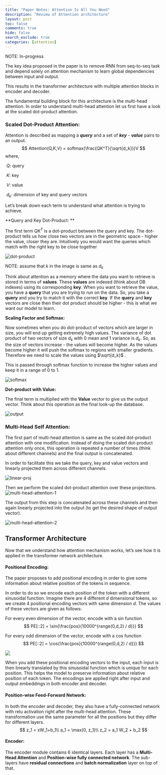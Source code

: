 ```yaml
---
title: "Paper Notes: Attention Is All You Need"
description: "Review of Attention architecture"
layout: post
toc: false
comments: true
hide: false
search_exclude: true
categories: [attention]
---
```


NOTE: In-progress

The key idea proposed in the paper is to remove RNN from seq-to-seq task and depend solely on attention mechanism to learn global dependencies between input and output.

This results in the transformer architecture with multiple attention blocks in encoder and decoder.

The fundamental building block for this architecture is the multi-head attention. In order to understand multi-head attention let us first have a look at the scaled dot-product attention.

### Scaled Dot-Product Attention:

Attention is described as mapping a ***query*** and a set of ***key*** - ***value*** pairs to an output.
$$
Attention(Q,K,V) = softmax(\frac{QK^T}{\sqrt{d_k}})V
$$
where,

​	$Q$: query

​	$K$: key

​	$V$: value

​	$d_k$: dimension of key and query vectors



Let’s break down each term to understand what attention is trying to achieve.

**Query and Key Dot-Product: **

The first term $QK^T$ is a dot-product between the query and key. The dot-product tells us how close two vectors are in the geometric space - higher the value, closer they are. Intuitively you would want the queries which match with the right key to be close together 

![dot-product](images/dot-product.png)

NOTE: assume that $k$ in the image is same as $d_k$

Think about attention as a memory where the data you want to retrieve is stored in terms of **values**. These **values** are indexed (think about DB indexes) using its corresponding **key**. When you want to retrieve the value, you have a **query** that you are trying to run on the data. So, you take a **query** and you try to match it with the correct **key**. If the **query** and **key** vectors are close then their dot product should be higher - this is what we want our model to learn.

**Scaling Factor and Softmax:**

Now sometimes when you do dot-product of vectors which are larger in size, you will end up getting extremely high values. The variance of dot product of two vectors of size $d_k$ with 0 mean and 1 variance is $d_k$. So, as the size of vectors increase - the values will become higher. As the values become higher it will push the softmax to regions with smaller gradients. Therefore we need to scale the values using $\sqrt{d_k}$ .

This is passed through softmax function to increase the higher values and keep it in a range of 0 to 1.

![softmax](images/softmax.png)

**Dot-product with Value:**

The final term is multiplied with the **Value** vector to give us the output vector. Think about this operation as the final look-up the database.

![output](images/output.png)

 



### Multi-Head Self Attention:

The first part of multi-head attention is same as the scaled dot-product attention with one modification. Instead of doing the scaled dot-product attention only once, this operation is repeated a number of times (think about different channels) and the final output is concatenated.

In order to facilitate this we take the query, key and value vectors and linearly projected them across different channels.

![linear-proj](images/linear-proj.png)

Then we perform the scaled dot-product attention over these projections. ![multi-head-attention-1](images/multi-head-attention-1.png)

The output from this step is concatenated across these channels and then again linearly projected into the output (to get the desired shape of output vector).

![multi-head-attention-2](images/multi-head-attention-2.png)





## Transformer Architecture

Now that we understand how attention mechanism works, let’s see how it is applied in the transformer network architecture.

#### Positional Encoding:

The paper proposes to add positional encoding in order to give some information about relative position of the tokens in sequence.

In order to do so we encode each position of the token with a different sinusoidal function. Imagine there are 4 different $d$ dimensional tokens, so we create 4 positional encoding vectors with same dimension $d$. The values of these vectors are given as follows:

For every even dimension of the vector, encode with a sin function 
$$
PE[::2] = \sin{\frac{pos}{10000^{range(0,d,2) / d}}}
$$

For every odd dimension of the vector, encode with a cos function 
$$
PE[::2] = \cos{\frac{pos}{10000^{range(0,d,2) / d}}}
$$



![](images/pos-enc.png)

When you add these positional encoding vectors to the input, each input is then linearly translated by this sinusoidal function which is unique for each position. This helps the model to preserve information about relative position of each token. The encodings are applied right after input and output embeddings in both encoder and decoder.



#### Position-wise Feed-Forward Network:

In both the encoder and decoder, they also have a fully-connected network with relu activation right after the multi-head attention. These transformation use the same parameter for all the positions but they differ for different layers.
$$
z_1 = xW_1+b_1\\
a_1 = \max(0, z_1)\\ 
z_2 = a_1 W_2 + b_2
$$



#### Encoder:

The encoder module contains 6 identical layers. Each layer has a **Multi-Head Attention** and **Position-wise fully connected network**. The sub-layers have **residual connections** and **batch normalization** layer on top of that.


